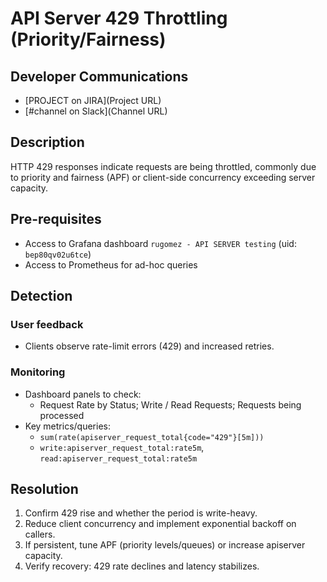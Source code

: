 # API Server 429 Throttling (Priority/Fairness)

## Developer Communications

- [PROJECT on JIRA](Project URL)
- [#channel on Slack](Channel URL)

## Description

HTTP 429 responses indicate requests are being throttled, commonly due to priority and fairness (APF) or client-side concurrency exceeding server capacity.

## Pre-requisites

- Access to Grafana dashboard `rugomez - API SERVER testing` (uid: `bep80qv02u6tce`)
- Access to Prometheus for ad-hoc queries

## Detection

### User feedback
- Clients observe rate-limit errors (429) and increased retries.

### Monitoring
- Dashboard panels to check:
  - Request Rate by Status; Write / Read Requests; Requests being processed
- Key metrics/queries:
  - `sum(rate(apiserver_request_total{code="429"}[5m]))`
  - `write:apiserver_request_total:rate5m`, `read:apiserver_request_total:rate5m`

## Resolution

1. Confirm 429 rise and whether the period is write-heavy.
2. Reduce client concurrency and implement exponential backoff on callers.
3. If persistent, tune APF (priority levels/queues) or increase apiserver capacity.
4. Verify recovery: 429 rate declines and latency stabilizes.
